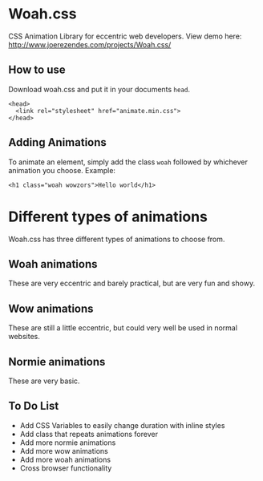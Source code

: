 # Woah.css
CSS Animation Library for eccentric web developers. 
View demo here: http://www.joerezendes.com/projects/Woah.css/

## How to use
Download woah.css and put it in your documents ```head```.

```
<head>
  <link rel="stylesheet" href="animate.min.css">
</head>
```

## Adding Animations
To animate an element, simply add the class ```woah``` followed by whichever animation you choose. Example:

```
<h1 class="woah wowzors">Hello world</h1>
```

# Different types of animations
Woah.css has three different types of animations to choose from.

## Woah animations
These are very eccentric and barely practical, but are very fun and showy.

## Wow animations
These are still a little eccentric, but could very well be used in normal websites. 

## Normie animations
These are very basic.

## To Do List
 - Add CSS Variables to easily change duration with inline styles
 - Add class that repeats animations forever
 - Add more normie animations
 - Add more wow animations
 - Add more woah animations
 - Cross browser functionality
